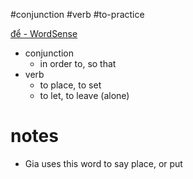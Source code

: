 #conjunction #verb #to-practice 


[để‎ - WordSense](https://www.wordsense.eu/%C4%91%E1%BB%83/)
- conjunction
	- in order to, so that
- verb
	- to place, to set
	- to let, to leave (alone)

# notes
- Gia uses this word to say place, or put
